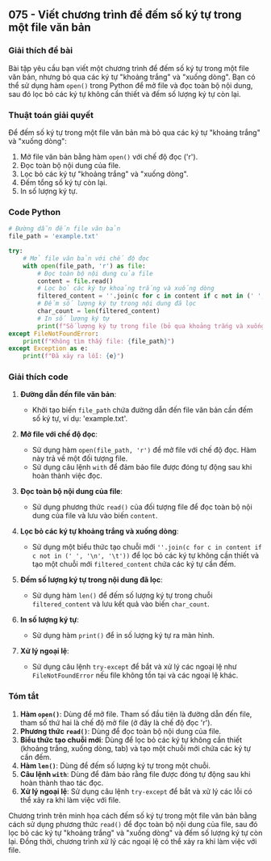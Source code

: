 ## 075 - Viết chương trình để đếm số ký tự trong một file văn bản

### Giải thích đề bài

Bài tập yêu cầu bạn viết một chương trình để đếm số ký tự trong một file văn bản, nhưng bỏ qua các ký tự "khoảng trắng" và "xuống dòng". Bạn có thể sử dụng hàm `open()` trong Python để mở file và đọc toàn bộ nội dung, sau đó lọc bỏ các ký tự không cần thiết và đếm số lượng ký tự còn lại.

### Thuật toán giải quyết

Để đếm số ký tự trong một file văn bản mà bỏ qua các ký tự "khoảng trắng" và "xuống dòng":

1. Mở file văn bản bằng hàm `open()` với chế độ đọc ('r').
2. Đọc toàn bộ nội dung của file.
3. Lọc bỏ các ký tự "khoảng trắng" và "xuống dòng".
4. Đếm tổng số ký tự còn lại.
5. In số lượng ký tự.

### Code Python

```python
# Đường dẫn đến file văn bản
file_path = 'example.txt'

try:
    # Mở file văn bản với chế độ đọc
    with open(file_path, 'r') as file:
        # Đọc toàn bộ nội dung của file
        content = file.read()
        # Lọc bỏ các ký tự khoảng trắng và xuống dòng
        filtered_content = ''.join(c for c in content if c not in (' ', '\n', '\t'))
        # Đếm số lượng ký tự trong nội dung đã lọc
        char_count = len(filtered_content)
        # In số lượng ký tự
        print(f"Số lượng ký tự trong file (bỏ qua khoảng trắng và xuống dòng): {char_count}")
except FileNotFoundError:
    print(f"Không tìm thấy file: {file_path}")
except Exception as e:
    print(f"Đã xảy ra lỗi: {e}")
```

### Giải thích code

1. **Đường dẫn đến file văn bản**:

   - Khởi tạo biến `file_path` chứa đường dẫn đến file văn bản cần đếm số ký tự, ví dụ: 'example.txt'.

2. **Mở file với chế độ đọc**:

   - Sử dụng hàm `open(file_path, 'r')` để mở file với chế độ đọc. Hàm này trả về một đối tượng file.
   - Sử dụng câu lệnh `with` để đảm bảo file được đóng tự động sau khi hoàn thành việc đọc.

3. **Đọc toàn bộ nội dung của file**:

   - Sử dụng phương thức `read()` của đối tượng file để đọc toàn bộ nội dung của file và lưu vào biến `content`.

4. **Lọc bỏ các ký tự khoảng trắng và xuống dòng**:

   - Sử dụng một biểu thức tạo chuỗi mới `''.join(c for c in content if c not in (' ', '\n', '\t'))` để lọc bỏ các ký tự không cần thiết và tạo một chuỗi mới `filtered_content` chứa các ký tự cần đếm.

5. **Đếm số lượng ký tự trong nội dung đã lọc**:

   - Sử dụng hàm `len()` để đếm số lượng ký tự trong chuỗi `filtered_content` và lưu kết quả vào biến `char_count`.

6. **In số lượng ký tự**:

   - Sử dụng hàm `print()` để in số lượng ký tự ra màn hình.

7. **Xử lý ngoại lệ**:
   - Sử dụng câu lệnh `try-except` để bắt và xử lý các ngoại lệ như `FileNotFoundError` nếu file không tồn tại và các ngoại lệ khác.

### Tóm tắt

1. **Hàm `open()`**: Dùng để mở file. Tham số đầu tiên là đường dẫn đến file, tham số thứ hai là chế độ mở file (ở đây là chế độ đọc 'r').
2. **Phương thức `read()`**: Dùng để đọc toàn bộ nội dung của file.
3. **Biểu thức tạo chuỗi mới**: Dùng để lọc bỏ các ký tự không cần thiết (khoảng trắng, xuống dòng, tab) và tạo một chuỗi mới chứa các ký tự cần đếm.
4. **Hàm `len()`**: Dùng để đếm số lượng ký tự trong một chuỗi.
5. **Câu lệnh `with`**: Dùng để đảm bảo rằng file được đóng tự động sau khi hoàn thành thao tác đọc.
6. **Xử lý ngoại lệ**: Sử dụng câu lệnh `try-except` để bắt và xử lý các lỗi có thể xảy ra khi làm việc với file.

Chương trình trên minh họa cách đếm số ký tự trong một file văn bản bằng cách sử dụng phương thức `read()` để đọc toàn bộ nội dung của file, sau đó lọc bỏ các ký tự "khoảng trắng" và "xuống dòng" và đếm số lượng ký tự còn lại. Đồng thời, chương trình xử lý các ngoại lệ có thể xảy ra khi làm việc với file.
